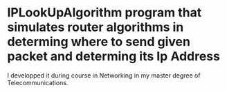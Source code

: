 # IPLookUpAlgorithm program that simulates router algorithms in determing where to send given packet and determing its Ip Address
I developped it during course in Networking in my master degree of Telecommunications. 
